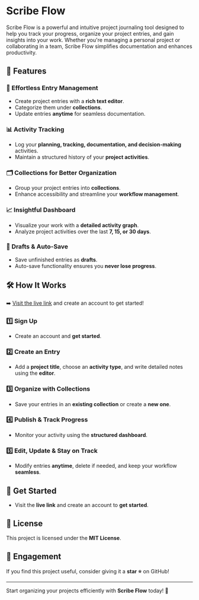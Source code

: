 # Scribe Flow 

Scribe Flow is a powerful and intuitive project journaling tool designed to help you track your progress, organize your project entries, and gain insights into your work. Whether you're managing a personal project or collaborating in a team, Scribe Flow simplifies documentation and enhances productivity.

## 🚀 Features

### 📄 Effortless Entry Management
- Create project entries with a **rich text editor**.
- Categorize them under **collections**.
- Update entries **anytime** for seamless documentation.

### 📊 Activity Tracking
- Log your **planning, tracking, documentation, and decision-making** activities.
- Maintain a structured history of your **project activities**.

### 🗂 Collections for Better Organization
- Group your project entries into **collections**.
- Enhance accessibility and streamline your **workflow management**.

### 📈 Insightful Dashboard
- Visualize your work with a **detailed activity graph**.
- Analyze project activities over the last **7, 15, or 30 days**.

### 💾 Drafts & Auto-Save
- Save unfinished entries as **drafts**.
- Auto-save functionality ensures you **never lose progress**.

## 🛠 How It Works
➡️ [Visit the live link](https://scribe-flow-wa2a.vercel.app/) and create an account to get started!

### 1️⃣ Sign Up
- Create an account and **get started**.

### 2️⃣ Create an Entry
- Add a **project title**, choose an **activity type**, and write detailed notes using the **editor**.

### 3️⃣ Organize with Collections
- Save your entries in an **existing collection** or create a **new one**.

### 4️⃣ Publish & Track Progress
- Monitor your activity using the **structured dashboard**.

### 5️⃣ Edit, Update & Stay on Track
- Modify entries **anytime**, delete if needed, and keep your workflow **seamless**.

## 📌 Get Started
- Visit the **live link** and create an account to **get started**.

## 📜 License
This project is licensed under the **MIT License**.

## 🌟 Engagement
If you find this project useful, consider giving it a **star ⭐** on GitHub!

---

Start organizing your projects efficiently with **Scribe Flow** today! 🚀


